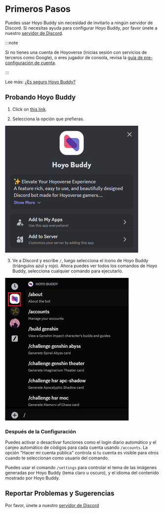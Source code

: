 # Primeros Pasos

Puedes usar Hoyo Buddy sin necesidad de invitarlo a ningún servidor de Discord. Si necesitas ayuda para configurar Hoyo Buddy, por favor únete a nuestro [servidor de Discord](https://link.seria.moe/hb-dc).

:::note

Si no tienes una cuenta de Hoyoverse (inicias sesión con servicios de terceros como Google), o eres jugador de consola, revisa la [guía de pre-configuración de cuenta](./Before-Start.md).

:::

Lee más: [¿Es seguro Hoyo Buddy?](./Account-Security.md)

## Probando Hoyo Buddy

1. Click on [this link](https://discord.com/oauth2/authorize?client_id=1000045812522430626).

2. Selecciona la opción que prefieras.

<p></p>

![Pantalla para agregar la aplicación a Discord](../../../../src/assets/images/378049955-0c3d09cb-a72a-44bf-b02a-a33869c90ba1.png)

<p></p>

3. Ve a Discord y escribe `/`, luego selecciona el ícono de Hoyo Buddy (triángulos azul y rojo). Ahora puedes ver todos los comandos de Hoyo Buddy, selecciona cualquier comando para ejecutarlo.

<p></p>

![Pantalla de comandos Slash](../../../../src/assets/images/392196104-6960be6c-8b51-49fd-93ae-bad4dad6822b.png)

### Después de la Configuración

Puedes activar o desactivar funciones como el login diario automático y el canjeo automático de códigos para cada cuenta usando `/accounts`.
La opción "Hacer mi cuenta pública" controla si tu cuenta es visible para otros cuando te seleccionan como usuario del comando.

Puedes usar el comando `/settings` para controlar el tema de las imágenes generadas por Hoyo Buddy (tema claro u oscuro), y el idioma del contenido mostrado por Hoyo Buddy.

## Reportar Problemas y Sugerencias

Por favor, únete a nuestro [servidor de Discord](https://link.seria.moe/hb-dc)
